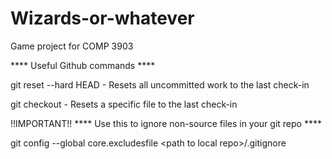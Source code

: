 Wizards-or-whatever
===================

Game project for COMP 3903

**** Useful Github commands ****

git reset --hard HEAD
	- Resets all uncommitted work to the last check-in

git checkout <file>
	- Resets a specific file to the last check-in

!!IMPORTANT!!
**** Use this to ignore non-source files in your git repo ****

git config --global core.excludesfile \<path to local repo\>/.gitignore